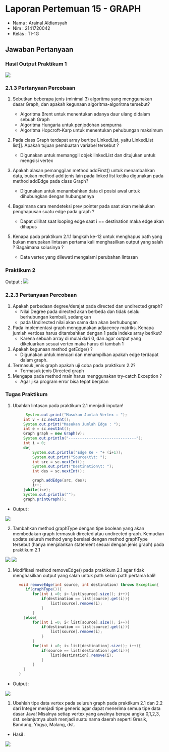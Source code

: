 # Laporan Pertemuan 15 - GRAPH
- Nama  : Arainal Aldiansyah
- Nim   : 2141720042
- Kelas : TI-1G

## Jawaban Pertanyaan
### Hasil Output Praktikum 1
<img src="ss/praktikum_1.png">

### 2.1.3 Pertanyaan Percobaan
1. Sebutkan beberapa jenis (minimal 3) algoritma yang menggunakan dasar Graph, dan apakah kegunaan algoritma-algoritma tersebut?
   - Algoritma Brent untuk menentukan adanya daur ulang didalam sebuah Graph
   - Algoritma Hungaria untuk penjodohan sempurna
   - Algoritma Hopcroft-Karp untuk menentukan pehubungan maksimum

2. Pada class Graph terdapat array bertipe LinkedList, yaitu LinkedList list[]. Apakah tujuan pembuatan variabel tersebut ?
   - Digunakan untuk memanggil objek linkedList dan ditujukan untuk mengsisi vertex
3. Apakah alasan pemanggilan method addFirst() untuk menambahkan data, bukan method add jenis lain pada linked list ketika digunakan pada method addEdge pada class Graph?
   - Digunakan untuk menambahkan data di posisi awal untuk dihubungkan dengan hubungannya
4. Bagaimana cara mendeteksi prev pointer pada saat akan melakukan penghapusan suatu edge pada graph ?
   - Dapat dilihat saat looping edge saat i == destination maka edge akan dihapus
5. Kenapa pada praktikum 2.1.1 langkah ke-12 untuk menghapus path yang bukan merupakan lintasan pertama kali menghasilkan output yang salah ? Bagaimana solusinya ?
   - Data vertex yang dilewati mengalami perubahan lintasan

### Praktikum 2
Output :
<img src="ss/praktikum_2.png">
###  2.2.3 Pertanyaan Percobaan
1. Apakah perbedaan degree/derajat pada directed dan undirected graph?
   - Nilai Degree pada directed akan berbeda dan tidak selalu berhubungan kembali, sedangkan
   - pada Undirected nilai akan sama dan akan berhubungan
2. Pada implementasi graph menggunakan adjacency matriks. Kenapa jumlah vertices harus ditambahkan dengan 1 pada indeks array berikut?
   - Karena sebuah array di mulai dari 0, dan agar output yang dikeluarkan sesuai vertex maka harus di tambah 1
3. Apakah kegunaan method getEdge() ?
   - Digunakan untuk mencari dan menampilkan apakah edge terdapat dalam graph.
4. Termasuk jenis graph apakah uji coba pada praktikum 2.2?
   - Termasuk jenis Directed graph
5. Mengapa pada method main harus menggunakan try-catch Exception ?
   - Agar jika program error bisa tepat berjalan

### Tugas Praktikum 
1. Ubahlah lintasan pada praktikum 2.1 menjadi inputan!
```java
         System.out.print("Masukan Jumlah Vertex : ");
        int v = sc.nextInt();
        System.out.print("Masukan Jumlah Edge : ");
        int e = sc.nextInt();
        Graph graph = new Graph(v);
        System.out.println("------------------------------");
        int i = 0;
        do{
            System.out.println("Edge Ke - "+ (i+1));
            System.out.print("Source\t\t: ");
            int src = sc.nextInt();
            System.out.print("Destination\t: ");
            int des = sc.nextInt();

            graph.addEdge(src, des);
            i++;
        }while(i<e);
        System.out.println("");
        graph.printGraph();
```
- Output :
<img src="ss/tugas_1.png">

2. Tambahkan method graphType dengan tipe boolean yang akan membedakan graph termasuk directed atau undirected graph. Kemudian update seluruh method yang berelasi dengan method graphType tersebut (hanya menjalankan statement sesuai dengan jenis graph) pada praktikum 2.1
<img src="ss/tugas_2.1.png">
<img src="ss/tugas_2.2.png">

3. Modifikasi method removeEdge() pada praktikum 2.1 agar tidak menghasilkan output yang salah untuk path selain path pertama kali!
```java
      void removeEdge(int source, int destination) throws Exception{
         if(graphType()){
            for(int i =0; i< list[source].size(); i++){
                if(destination == list[source].get(i)){
                    list[source].remove(i);
                }
            }
        }else{
            for(int i =0; i< list[source].size(); i++){
                if(destination == list[source].get(i)){
                    list[source].remove(i);
                }
            }
            for(int i =0; i< list[destination].size(); i++){
                if(source == list[destination].get(i)){
                    list[destination].remove(i);
                }
            }
        }
      }
```
- Output : 
<img src="ss/tugas_3.png">

1. Ubahlah tipe data vertex pada seluruh graph pada praktikum 2.1 dan 2.2 dari Integer menjadi tipe generic agar dapat menerima semua tipe data dasar Java! Misalnya setiap vertex yang awalnya berupa angka 0,1,2,3, dst. selanjutnya ubah menjadi suatu nama daerah seperti Gresik, Bandung, Yogya, Malang, dst.
- Hasil :
<img src="ss/tugas_4.png">